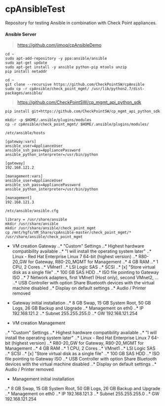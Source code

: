 # cpAnsibleTest

Repository for testing Ansible in combination with Check Point appliances.

#### Ansible Server
> https://github.com/jimoq/cpAnsibleDemo
```
cd ~
sudo apt-add-repository -y ppa:ansible/ansible
sudo apt-get update
sudo apt-get install -y ansible python-pip mtools unzip
pip install netaddr

cd ~
git clone --recursive https://github.com/CheckPointSW/cpAnsible
sudo cp -r cpAnsible/check_point_mgmt/ /usr/lib/python2.7/dist-packages/ansible/
```

> https://github.com/CheckPointSW/cp_mgmt_api_python_sdk
```
pip install git+https://github.com/CheckPointSW/cp_mgmt_api_python_sdk

mkdir -p $HOME/.ansible/plugins/modules
cp -r cpAnsible/check_point_mgmt/ $HOME/.ansible/plugins/modules/
```


```
/etc/ansible/hosts

[gateway:vars]
ansible_user=ApplianceUser
ansible_ssh_pass=AppliancePassword
ansible_python_interpreter=/usr/bin/python

[gateway]
192.168.121.2

[management:vars]
ansible_user=ApplianceUser
ansible_ssh_pass=AppliancePassword
ansible_python_interpreter=/usr/bin/python

[management]
192.168.121.3
```


```
/etc/ansible/ansible.cfg

library = /usr/share/ansible
mkdir /usr/share/ansible
mkdir /usr/share/ansible/check_point_mgmt
cp /mnt/hgfs/VM_Share/cpAnsible-master/check_point_mgmt/* /usr/share/ansible/check_point_mgmt
```

* VM creation Gateway
..* "Custom" Settings
..* Highest hardware compatibility available
..* "I will install the operating system later"
..* Linux - Red Hat Enterprise Linux 7 64-bit (highest version)
..* R80-20_GW for Gateway, R80-20_MGMT for Management
..* 4 GB RAM
..* 1 CPU, 2 Cores
..* VMnet1
..* LSI Logic SAS
..* SCSI
..* [x] "Store virtual disk as a single file"
..* 100 GB SAS HDD
..* ISO file pointing to Gateway ISO
..* 7 Network adapters, first VMnet1 (Host only), second VMnet2, ...
..* USB Controller with option Share Bluetooth devices with the virtual machine disabled
..* Display on default settings
..* Audio / Printer removed

* Gateway initial installation
..* 8 GB Swap, 15 GB System Root, 50 GB Logs, 26 GB Backup and Upgrade
..* Management on eth0
..* IP 192.168.121.2
..* Subnet 255.255.255.0
..* GW 192.168.121.254




* VM creation Management

..* "Custom" Settings
..* Highest hardware compatibility available
..* "I will install the operating system later"
..* Linux - Red Hat Enterprise Linux 7 64-bit (highest version)
..* R80-20_GW for Gateway, R80-20_MGMT for Management
..* 4 GB RAM
..* 1 CPU, 2 Cores
..* VMnet1
..* LSI Logic SAS
..* SCSI
..* [x] "Store virtual disk as a single file"
..* 100 GB SAS HDD
..* ISO file pointing to Gateway ISO
..* USB Controller with option Share Bluetooth devices with the virtual machine disabled
..* Display on default settings
..* Audio / Printer removed

* Management initial installation

..* 8 GB Swap, 15 GB System Root, 50 GB Logs, 26 GB Backup and Upgrade
..* Management on eth0
..* IP 192.168.121.3
..* Subnet 255.255.255.0
..* GW 192.168.121.254







